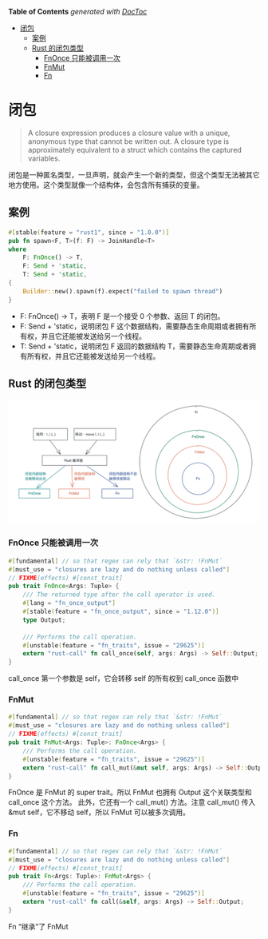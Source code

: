 <!-- START doctoc generated TOC please keep comment here to allow auto update -->
<!-- DON'T EDIT THIS SECTION, INSTEAD RE-RUN doctoc TO UPDATE -->
**Table of Contents**  *generated with [DocToc](https://github.com/thlorenz/doctoc)*

- [闭包](#%E9%97%AD%E5%8C%85)
  - [案例](#%E6%A1%88%E4%BE%8B)
  - [Rust 的闭包类型](#rust-%E7%9A%84%E9%97%AD%E5%8C%85%E7%B1%BB%E5%9E%8B)
    - [FnOnce 只能被调用一次](#fnonce-%E5%8F%AA%E8%83%BD%E8%A2%AB%E8%B0%83%E7%94%A8%E4%B8%80%E6%AC%A1)
    - [FnMut](#fnmut)
    - [Fn](#fn)

<!-- END doctoc generated TOC please keep comment here to allow auto update -->

# 闭包

> A closure expression produces a closure value with a unique, anonymous type that cannot be written out.
> A closure type is approximately equivalent to a struct which contains the captured variables.

闭包是一种匿名类型，一旦声明，就会产生一个新的类型，但这个类型无法被其它地方使用。这个类型就像一个结构体，会包含所有捕获的变量。

## 案例

```rust
#[stable(feature = "rust1", since = "1.0.0")]
pub fn spawn<F, T>(f: F) -> JoinHandle<T>
where
    F: FnOnce() -> T,
    F: Send + 'static,
    T: Send + 'static,
{
    Builder::new().spawn(f).expect("failed to spawn thread")
}
```

- F: FnOnce() → T，表明 F 是一个接受 0 个参数、返回 T 的闭包。
- F: Send + 'static，说明闭包 F 这个数据结构，需要静态生命周期或者拥有所有权，并且它还能被发送给另一个线程。
- T: Send + 'static，说明闭包 F 返回的数据结构 T，需要静态生命周期或者拥有所有权，并且它还能被发送给另一个线程。

## Rust 的闭包类型

![img.png](closure-type.png)

### FnOnce 只能被调用一次

```rust
#[fundamental] // so that regex can rely that `&str: !FnMut`
#[must_use = "closures are lazy and do nothing unless called"]
// FIXME(effects) #[const_trait]
pub trait FnOnce<Args: Tuple> {
    /// The returned type after the call operator is used.
    #[lang = "fn_once_output"]
    #[stable(feature = "fn_once_output", since = "1.12.0")]
    type Output;

    /// Performs the call operation.
    #[unstable(feature = "fn_traits", issue = "29625")]
    extern "rust-call" fn call_once(self, args: Args) -> Self::Output;
}
```

call_once 第一个参数是 self，它会转移 self 的所有权到 call_once 函数中

### FnMut

```rust
#[fundamental] // so that regex can rely that `&str: !FnMut`
#[must_use = "closures are lazy and do nothing unless called"]
// FIXME(effects) #[const_trait]
pub trait FnMut<Args: Tuple>: FnOnce<Args> {
    /// Performs the call operation.
    #[unstable(feature = "fn_traits", issue = "29625")]
    extern "rust-call" fn call_mut(&mut self, args: Args) -> Self::Output;
}

```

FnOnce 是 FnMut 的 super trait。所以 FnMut 也拥有 Output 这个关联类型和 call_once 这个方法。
此外，它还有一个 call_mut() 方法。注意 call_mut() 传入 &mut self，它不移动 self，所以 FnMut 可以被多次调用。

### Fn

```rust
#[fundamental] // so that regex can rely that `&str: !FnMut`
#[must_use = "closures are lazy and do nothing unless called"]
// FIXME(effects) #[const_trait]
pub trait Fn<Args: Tuple>: FnMut<Args> {
    /// Performs the call operation.
    #[unstable(feature = "fn_traits", issue = "29625")]
    extern "rust-call" fn call(&self, args: Args) -> Self::Output;
}

```

Fn “继承”了 FnMut